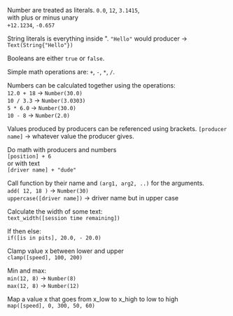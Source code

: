 Number are treated as literals.
`0.0`, `12`, `3.1415`,  
with plus or minus unary  
`+12.1234`, `-0.657`

String literals is everything inside ".
`"Hello"` would producer -> `Text(String{"Hello"})`

Booleans are either `true` or `false`.

Simple math operations are:
`+`, `-`, `*`, `/`.

Numbers can be calculated together using the operations:  
`12.0 + 18` -> `Number(30.0)`  
`10 / 3.3` -> `Number(3.0303)`  
`5 * 6.0` -> `Number(30.0)`  
`10 - 8` -> `Number(2.0)`  


Values produced by producers can be referenced using brackets.
`[producer name]` -> whatever value the producer gives.

Do math with producers and numbers  
`[position] + 6`  
or with text  
`[driver name] + "dude"`


Call function by their name and `(arg1, arg2, ..)` for the arguments.  
`add( 12, 18 )` -> `Number(30)`  
`uppercase([driver name])` -> driver name but in upper case

Calculate the width of some text:  
`text_width([session time remaining])`


If then else:  
`if([is in pits], 20.0, - 20.0)`

Clamp value x between lower and upper  
`clamp([speed], 100, 200)`

Min and max:  
`min(12, 8)` -> `Number(8)`  
`max(12, 8)` -> `Number(12)`  

Map a value x that goes from x_low to x_high to low to high  
`map([speed], 0, 300, 50, 60)`







